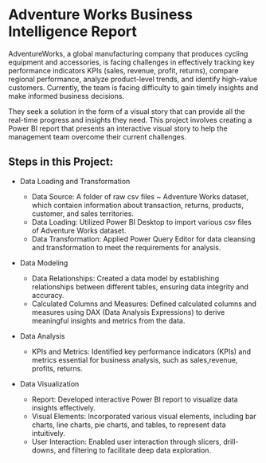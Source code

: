 # Adventure Works Business Intelligence Report
AdventureWorks, a global manufacturing company that produces cycling equipment and accessories, is facing challenges in effectively tracking key performance indicators KPIs (sales, revenue, profit, returns), compare regional performance, analyze product-level trends, and identify high-value customers. Currently, the team is facing difficulty to gain timely insights and make informed business decisions. 


They seek a solution in the form of a visual story that can provide all the real-time progress and insights they need. This project involves creating a Power BI report that presents an interactive visual story to help the management team overcome their current challenges.


## Steps in this Project:
- Data Loading and Transformation
  - Data Source: A folder of raw csv files ~ Adventure Works dataset, which contaion information about transaction, returns, products, customer, and sales territories.
  - Data Loading: Utilized Power BI Desktop to import various csv files of Adventure Works dataset.
  - Data Transformation: Applied Power Query Editor for data cleansing and transformation to meet the requirements for analysis.

- Data Modeling
  - Data Relationships: Created a data model by establishing relationships between different tables, ensuring data integrity and accuracy.
  - Calculated Columns and Measures: Defined calculated columns and measures using DAX (Data Analysis Expressions) to derive meaningful insights and metrics from the data.

- Data Analysis
  - KPIs and Metrics: Identified key performance indicators (KPIs) and metrics essential for business analysis, such as sales,revenue, profits, returns.

- Data Visualization
  - Report: Developed interactive Power BI report to visualize data insights effectively.
  - Visual Elements: Incorporated various visual elements, including bar charts, line charts, pie charts, and tables, to represent data intuitively.
  - User Interaction: Enabled user interaction through slicers, drill-downs, and filtering to facilitate deep data exploration.

